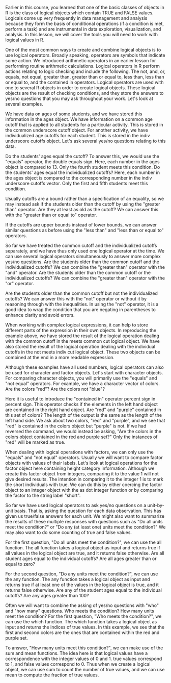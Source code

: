 Earlier in this course, you learned that one of the basic classes of objects in R is the class of logical objects which contain TRUE and FALSE values. Logicals come up very frequently in data management and analysis because they form the basis of conditional operations (if a condition is met, perform a task) and are instrumental in data exploration, visualization, and analysis. In this lesson, we will cover the tools you will need to work with logical values in R.

One of the most common ways to create and combine logical objects is to use logical operators. Broadly speaking, operators are symbols that indicate some action. We introduced arithmetic operators in an earlier lesson for performing routine arithmetic calculations. Logical operators in R perform actions relating to logic checking and include the following. The not, and, or, equals, not equal, greater than, greater than or equal to, less than, less than or equal to, and the contained in operators. Logical operators are used with one to several R objects in order to create logical objects. These logical objects are the result of checking conditions, and they store the answers to yes/no questions that you may ask throughout your work. Let's look at several examples.

We have data on ages of some students, and we have stored this information in the ages object. We have information on a common age cutoff that is applied to all students for a particular activity. This is stored in the common underscore cutoff object. For another activity, we have individualized age cutoffs for each student. This is stored in the indiv underscore cutoffs object. Let's ask several yes/no questions relating to this data.

Do the students' ages equal the cutoff? To answer this, we would use the "equals" operator, the double equals sign. Here, each number in the ages object is compared to 13. Only the fourth student meets this condition. Do the students' ages equal the individualized cutoffs? Here, each number in the ages object is compared to the corresponding number in the indiv underscore cutoffs vector. Only the first and fifth students meet this condition.

Usually cutoffs are a bound rather than a specification of an equality, so we may instead ask if the students older than the cutoff by using the "greater than" operator. Are they at least as old as the cutoff? We can answer this with the "greater than or equal to" operator.

If the cutoffs are upper bounds instead of lower bounds, we can answer similar questions as before using the "less than" and "less than or equal to" operators.

So far we have treated the common cutoff and the individualized cutoffs separately, and we have thus only used one logical operator at the time. We can use several logical operators simultaneously to answer more complex yes/no questions. Are the students older than the common cutoff and the individualized cutoffs? We can combine the "greater than" operator with the "and" operator. Are the students older than the common cutoff or the individualized cutoffs? We can combine the "greater than" operator with the "or" operator.

Are the students older than the common cutoff but not the individualized cutoffs? We can answer this with the "not" operator or without it by reasoning through with the inequalities. In using the "not" operator, it is a good idea to wrap the condition that you are negating in parentheses to enhance clarity and avoid errors.

When working with complex logical expressions, it can help to store different parts of the expression in their own objects. In reproducing the example above, we have stored the result of the logical operation dealing with the common cutoff in the meets common cut logical object. We have also stored the result of the logical operation dealing with the individual cutoffs in the not meets indiv cut logical object. These two objects can be combined at the end in a more readable expression.

Although these examples have all used numbers, logical operators can also be used for character and factor objects. Let's start with character objects. For comparing character objects, you will primarily use the "equals" and "not equal" operators. For example, we have a character vector of colors. Are the colors "red"? Are the colors not "blue"?

Here it is useful to introduce the "contained in" operator percent sign in percent sign. This operator checks if the elements in the left hand object are contained in the right hand object. Are "red" and "purple" contained in this set of colors? The length of the output is the same as the length of the left hand side. We ask about two colors, "red" and "purple", and we see that "red" is contained in the colors object but "purple" is not. If we had reversed the command, we would instead be asking, "Are the colors in the colors object contained in the red and purple set?" Only the instances of "red" will be marked as true.

When dealing with logical operations with factors, we can only use the "equals" and "not equal" operators. Usually we will want to compare factor objects with values of their labels. Let's look at logical operations for the factor object here containing height category information. Although we create this factor object from integers, comparing it to the value 1 will not give desired results. The intention in comparing it to the integer 1 is to mark the short individuals with true. We can do this by either coercing the factor object to an integer object with the as dot integer function or by comparing the factor to the string label "short".

So far we have used logical operators to ask yes/no questions on a unit-by-unit basis. That is, asking the question for each data observation. This has given us true/false answers for each unit. We might also want to summarize the results of these multiple responses with questions such as "Do all units meet the condition?" or "Do any (at least one) units meet the condition?" We may also want to do some counting of true and false values.

For the first question, "Do all units meet the condition?", we can use the all function. The all function takes a logical object as input and returns true if all values in the logical object are true, and it returns false otherwise. Are all student ages equal to the individual cutoffs? Are all ages greater than or equal to zero?

For the second question, "Do any units meet the condition?", we can use the any function. The any function takes a logical object as input and returns true if at least one of the values in the logical object is true, and it returns false otherwise. Are any of the student ages equal to the individual cutoffs? Are any ages greater than 100?

Often we will want to combine the asking of yes/no questions with "who" and "how many" questions. Who meets the condition? How many units meet the condition? For the first question, "Who meets the condition?", we can use the which function. The which function takes a logical object as input and returns the indices of true values. In this example, we see that the first and second colors are the ones that are contained within the red and purple set.

To answer, "How many units meet this condition?", we can make use of the sum and mean functions. The idea here is that logical values have a correspondence with the integer values of 0 and 1. true values correspond to 1, and false values correspond to 0. Thus when we create a logical object, we can use sum to count the number of true values, and we can use mean to compute the fraction of true values.
